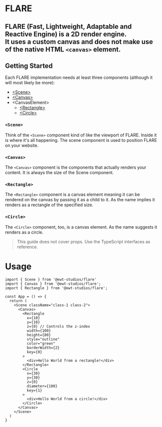 # FLARE 
FLARE (Fast, Lightweight, Adaptable and Reactive Engine) is a 2D render engine.  
It uses a custom canvas and does not make use of the native HTML `<canvas>` element.
---
## Getting Started
Each FLARE implementation needs at least three components (although it will most likely be more):
- [\<Scene\>](#Scene)
- [\<Canvas\>](#Canvas)
- \<CanvasElement\>
  - [\<Rectangle\>](#Rectangle)
  - [\<Circle\>](#Circle)

### `<Scene>`
Think of the `<Scene>` component kind of like the viewport of FLARE.
Inside it is where it's all happening. 
The scene component is used to position FLARE on your website.

### `<Canvas>`
The `<Canvas>` component is the components that actually renders your content.
It is always the size of the Scene component.

### `<Rectangle>`
The `<Rectangle>` component is a canvas element meaning it can be rendered
on the canvas by passing it as a child to it.
As the name implies it renders as a rectangle of the specified size.

### `<Circle>`
The `<Circle>` component, too, is a canvas element.
As the name suggests it renders as a circle.

> This guide does not cover props. Use the TypeScript interfaces as reference.

# Usage

```tsx
import { Scene } from '@ewt-studios/flare'
import { Canvas } from '@ewt-studios/flare';
import { Rectangle } from '@ewt-studios/flare';

const App = () => {
  return (
    <Scene className="class-1 class-2">
      <Canvas>
        <Rectangle
          x={10}
          y={10}
          z={0} // Controls the z-index
          width={100}
          height={80}
          style="outline"
          color="green"
          borderWidth={2}
          key={0}
        >
          <div>Hello World from a rectangle!</div>
        </Rectangle>
        <Circle
          x={30}    
          y={30}
          z={0}
          diameter={100}
          key={1}
        >
          <div>Hello World from a circle!</div>
        </Circle>
      </Canvas>
    </Scene>
  )
}
```
